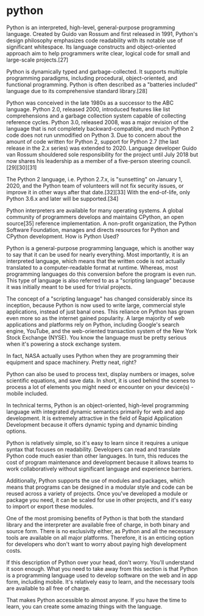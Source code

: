 # python
Python is an interpreted, high-level, general-purpose programming language. Created by Guido van Rossum and first released in 1991, Python's design philosophy emphasizes code readability with its notable use of significant whitespace. Its language constructs and object-oriented approach aim to help programmers write clear, logical code for small and large-scale projects.[27]

Python is dynamically typed and garbage-collected. It supports multiple programming paradigms, including procedural, object-oriented, and functional programming. Python is often described as a "batteries included" language due to its comprehensive standard library.[28]

Python was conceived in the late 1980s as a successor to the ABC language. Python 2.0, released 2000, introduced features like list comprehensions and a garbage collection system capable of collecting reference cycles. Python 3.0, released 2008, was a major revision of the language that is not completely backward-compatible, and much Python 2 code does not run unmodified on Python 3. Due to concern about the amount of code written for Python 2, support for Python 2.7 (the last release in the 2.x series) was extended to 2020. Language developer Guido van Rossum shouldered sole responsibility for the project until July 2018 but now shares his leadership as a member of a five-person steering council.[29][30][31]

The Python 2 language, i.e. Python 2.7.x, is "sunsetting" on January 1, 2020, and the Python team of volunteers will not fix security issues, or improve it in other ways after that date.[32][33] With the end-of-life, only Python 3.6.x and later will be supported.[34]

Python interpreters are available for many operating systems. A global community of programmers develops and maintains CPython, an open source[35] reference implementation. A non-profit organization, the Python Software Foundation, manages and directs resources for Python and CPython development.
How is Python Used?
 
Python is a general-purpose programming language, which is another way to say that it can be used for nearly everything. Most importantly, it is an interpreted language, which means that the written code is not actually translated to a computer-readable format at runtime. Whereas, most programming languages do this conversion before the program is even run. This type of language is also referred to as a "scripting language" because it was initially meant to be used for trivial projects.
 
The concept of a "scripting language" has changed considerably since its inception, because Python is now used to write large, commercial style applications, instead of just banal ones. This reliance on Python has grown even more so as the internet gained popularity. A large majority of web applications and platforms rely on Python, including Google's search engine, YouTube, and the web-oriented transaction system of the New York Stock Exchange (NYSE). You know the language must be pretty serious when it's powering a stock exchange system.
 
In fact, NASA actually uses Python when they are programming their equipment and space machinery. Pretty neat, right?
 
Python can also be used to process text, display numbers or images, solve scientific equations, and save data. In short, it is used behind the scenes to process a lot of elements you might need or encounter on your device(s) - mobile included.

In technical terms, Python is an object-oriented, high-level programming language with integrated dynamic semantics primarily for web and app development. It is extremely attractive in the field of Rapid Application Development because it offers dynamic typing and dynamic binding options. 
 
Python is relatively simple, so it's easy to learn since it requires a unique syntax that focuses on readability. Developers can read and translate Python code much easier than other languages. In turn, this reduces the cost of program maintenance and development because it allows teams to work collaboratively without significant language and experience barriers.
 
Additionally, Python supports the use of modules and packages, which means that programs can be designed in a modular style and code can be reused across a variety of projects. Once you've developed a module or package you need, it can be scaled for use in other projects, and it's easy to import or export these modules.
 
One of the most promising benefits of Python is that both the standard library and the interpreter are available free of charge, in both binary and source form. There is no exclusivity either, as Python and all the necessary tools are available on all major platforms. Therefore, it is an enticing option for developers who don't want to worry about paying high development costs.
 
If this description of Python over your head, don't worry. You'll understand it soon enough. What you need to take away from this section is that Python is a programming language used to develop software on the web and in app form, including mobile. It's relatively easy to learn, and the necessary tools are available to all free of charge.
 
That makes Python accessible to almost anyone. If you have the time to learn, you can create some amazing things with the language.
